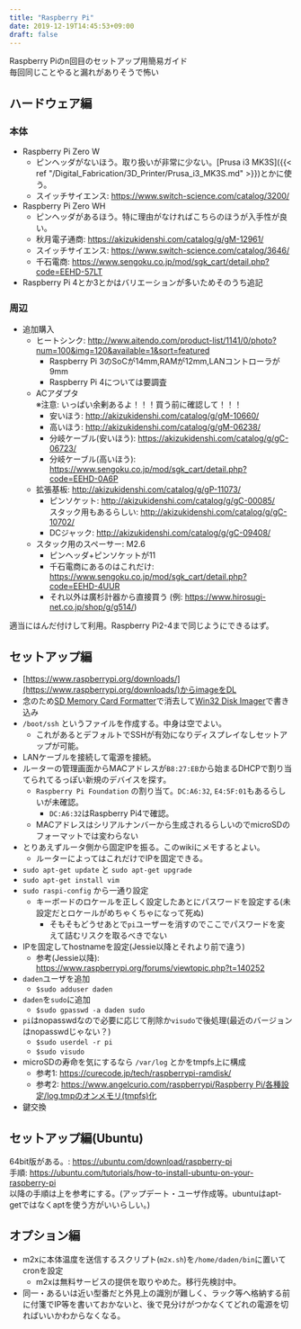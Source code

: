 ```yaml
---
title: "Raspberry Pi"
date: 2019-12-19T14:45:53+09:00
draft: false
---
```


Raspberry Piのn回目のセットアップ用簡易ガイド  
毎回同じことやると漏れがありそうで怖い

## ハードウェア編
### 本体
* Raspberry Pi Zero W
  * ピンヘッダがないほう。取り扱いが非常に少ない。[Prusa i3 MK3S]({{< ref "/Digital_Fabrication/3D_Printer/Prusa_i3_MK3S.md" >}})とかに使う。
  * スイッチサイエンス: https://www.switch-science.com/catalog/3200/
* Raspberry Pi Zero WH
  * ピンヘッダがあるほう。特に理由がなければこちらのほうが入手性が良い。
  * 秋月電子通商: https://akizukidenshi.com/catalog/g/gM-12961/
  * スイッチサイエンス: https://www.switch-science.com/catalog/3646/
  * 千石電商: https://www.sengoku.co.jp/mod/sgk_cart/detail.php?code=EEHD-57LT
* Raspberry Pi 4とか3とかはバリエーションが多いためそのうち追記

### 周辺
* 追加購入
    * ヒートシンク: http://www.aitendo.com/product-list/1141/0/photo?num=100&img=120&available=1&sort=featured  
        * Raspberry Pi 3のSoCが14mm,RAMが12mm,LANコントローラが9mm
        * Raspberry Pi 4については要調査
    * ACアダプタ  
    ※注意: いっぱい余剰あるよ！！！買う前に確認して！！！
        * 安いほう: http://akizukidenshi.com/catalog/g/gM-10660/
        * 高いほう: http://akizukidenshi.com/catalog/g/gM-06238/
        * 分岐ケーブル(安いほう): https://akizukidenshi.com/catalog/g/gC-06723/
        * 分岐ケーブル(高いほう): https://www.sengoku.co.jp/mod/sgk_cart/detail.php?code=EEHD-0A6P
    * 拡張基板: http://akizukidenshi.com/catalog/g/gP-11073/
        * ピンソケット: http://akizukidenshi.com/catalog/g/gC-00085/  
        スタック用もあるらしい: http://akizukidenshi.com/catalog/g/gC-10702/
        * DCジャック: http://akizukidenshi.com/catalog/g/gC-09408/
    * スタック用のスペーサー: M2.6
        * ピンヘッダ+ピンソケットが11
        * 千石電商にあるのはこれだけ: https://www.sengoku.co.jp/mod/sgk_cart/detail.php?code=EEHD-4UUR
        * それ以外は廣杉計器から直接買う (例: https://www.hirosugi-net.co.jp/shop/g/g514/)

適当にはんだ付けして利用。Raspberry Pi2-4まで同じようにできるはず。

## セットアップ編
* [https://www.raspberrypi.org/downloads/](https://www.raspberrypi.org/downloads/)からimageをDL
* 念のため[SD Memory Card Formatter](https://www.sdcard.org/jp/downloads/formatter/)で消去して[Win32 Disk Imager](https://sourceforge.net/projects/win32diskimager/)で書き込み
* `/boot/ssh` というファイルを作成する。中身は空でよい。
  * これがあるとデフォルトでSSHが有効になりディスプレイなしセットアップが可能。
* LANケーブルを接続して電源を接続。
* ルーターの管理画面からMACアドレスが`B8:27:EB`から始まるDHCPで割り当てられてるっぽい新規のデバイスを探す。
  * `Raspberry Pi Foundation` の割り当て。`DC:A6:32`, `E4:5F:01`もあるらしいが未確認。
    * `DC:A6:32`はRaspberry Pi4で確認。
  * MACアドレスはシリアルナンバーから生成されるらしいのでmicroSDのフォーマットでは変わらない
* とりあえずルータ側から固定IPを振る。このwikiにメモするとよい。
  * ルーターによってはこれだけでIPを固定できる。
* `sudo apt-get update` と `sudo apt-get upgrade`
* `sudo apt-get install vim`
* `sudo raspi-config` から一通り設定
  * キーボードのロケールを正しく設定したあとにパスワードを設定する(未設定だとロケールがめちゃくちゃになって死ぬ)
    * そもそもどうせあとで`pi`ユーザーを消すのでここでパスワードを変えて詰むリスクを取るべきでない
* IPを固定してhostnameを設定(Jessie以降とそれより前で違う)
  * 参考(Jessie以降): https://www.raspberrypi.org/forums/viewtopic.php?t=140252
* `daden`ユーザを追加
  * `$sudo adduser daden`
* `daden`を`sudo`に追加
  * `$sudo gpasswd -a daden sudo`
* `pi`はnopasswdなので必要に応じて削除か`visudo`で後処理(最近のバージョンはnopasswdじゃない？)
  * `$sudo userdel -r pi`
  * `$sudo visudo`
* microSDの寿命を気にするなら `/var/log` とかをtmpfs上に構成
  * 参考1: https://curecode.jp/tech/raspberrypi-ramdisk/
  * 参考2: [https://www.angelcurio.com/raspberrypi/Raspberry Pi/各種設定/log,tmpのオンメモリ(tmpfs)化](https://www.angelcurio.com/raspberrypi/?Raspberry%20Pi/%E5%90%84%E7%A8%AE%E8%A8%AD%E5%AE%9A/log%2Ctmp%E3%81%AE%E3%82%AA%E3%83%B3%E3%83%A1%E3%83%A2%E3%83%AA%28tmpfs%29%E5%8C%96)
* 鍵交換

## セットアップ編(Ubuntu)
64bit版がある。: https://ubuntu.com/download/raspberry-pi  
手順: https://ubuntu.com/tutorials/how-to-install-ubuntu-on-your-raspberry-pi  
以降の手順は上を参考にする。(アップデート・ユーザ作成等。ubuntuはapt-getではなくaptを使う方がいいらしい。)

## オプション編
* m2xに本体温度を送信するスクリプト(`m2x.sh`)を`/home/daden/bin`に置いてcronを設定
  * m2xは無料サービスの提供を取りやめた。移行先検討中。
* 同一・あるいは近い型番だと外見上の識別が難しく、ラック等へ格納する前に付箋でIP等を書いておかないと、後で見分けがつかなくてどれの電源を切ればいいかわからなくなる。
